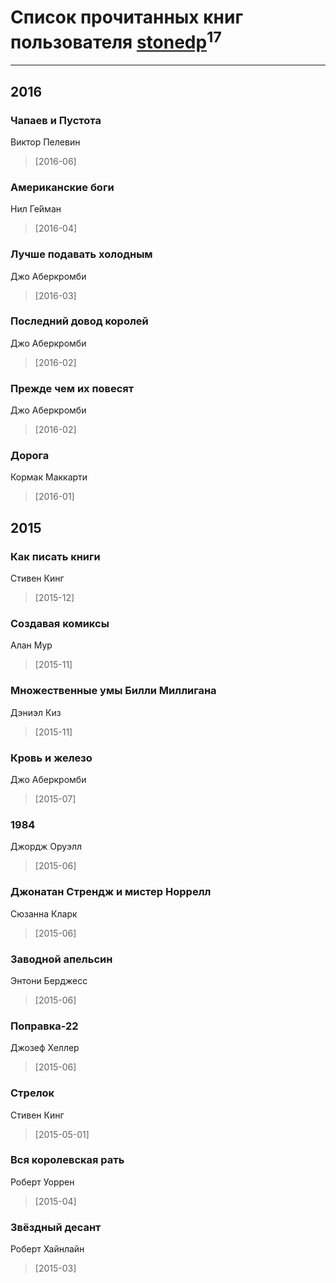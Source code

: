 # Список прочитанных книг пользователя [stonedp](http://vk.com/id182920410)<sup>17</sup>
---

## 2016

### Чапаев и Пустота
Виктор Пелевин
> [2016-06] 


### Американские боги
Нил Ге́йман
> [2016-04] 


### Лучше подавать холодным
Джо Аберкромби
> [2016-03] 


### Последний довод королей
Джо Аберкромби
> [2016-02] 


### Прежде чем их повесят
Джо Аберкромби
> [2016-02] 


### Дорога
Кормак Маккарти
> [2016-01] 



## 2015

### Как писать книги
Стивен Кинг
> [2015-12] 


### Создавая комиксы
Алан Мур
> [2015-11] 


### Множественные умы Билли Миллигана
Дэниэл Киз
> [2015-11] 


### Кровь и железо
Джо Аберкромби
> [2015-07] 


### 1984
Джордж Оруэлл
> [2015-06] 


### Джонатан Стрендж и мистер Норрелл
Сюзанна Кларк
> [2015-06] 


### Заводной апельсин
Энтони Берджесс
> [2015-06] 


### Поправка-22
Джозеф Хеллер
> [2015-06] 


### Стрелок
Стивен Кинг
> [2015-05-01] 


### Вся королевская рать
Роберт Уоррен
> [2015-04] 


### Звёздный десант
Роберт Хайнлайн
> [2015-03] 



